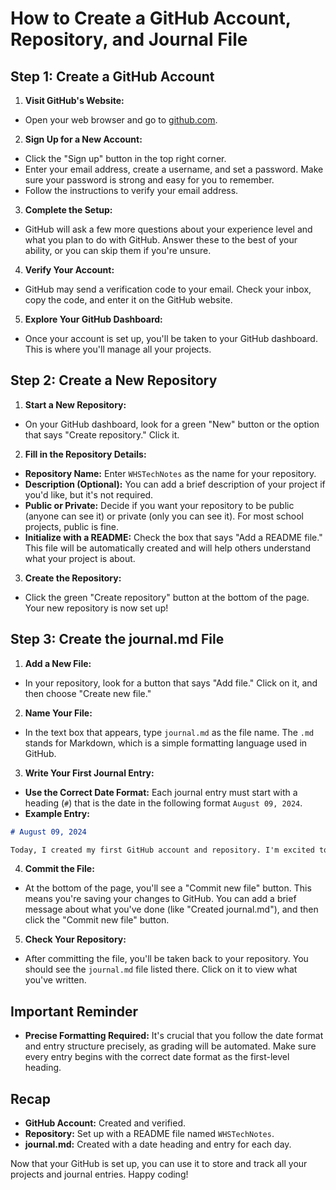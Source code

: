 # How to Create a GitHub Account, Repository, and Journal File

## Step 1: Create a GitHub Account

1. **Visit GitHub's Website:**
  - Open your web browser and go to [github.com](https://github.com/).

2. **Sign Up for a New Account:**
- Click the "Sign up" button in the top right corner.
- Enter your email address, create a username, and set a password. Make sure your password is strong and easy for you to remember.
- Follow the instructions to verify your email address.

3. **Complete the Setup:**
- GitHub will ask a few more questions about your experience level and what you plan to do with GitHub. Answer these to the best of your ability, or you can skip them if you're unsure.

4. **Verify Your Account:**
- GitHub may send a verification code to your email. Check your inbox, copy the code, and enter it on the GitHub website.

5. **Explore Your GitHub Dashboard:**
- Once your account is set up, you'll be taken to your GitHub dashboard. This is where you'll manage all your projects.

## Step 2: Create a New Repository

1. **Start a New Repository:**
- On your GitHub dashboard, look for a green "New" button or the option that says "Create repository." Click it.

2. **Fill in the Repository Details:**
- **Repository Name:** Enter `WHSTechNotes` as the name for your repository.
- **Description (Optional):** You can add a brief description of your project if you'd like, but it's not required.
- **Public or Private:** Decide if you want your repository to be public (anyone can see it) or private (only you can see it). For most school projects, public is fine.
- **Initialize with a README:** Check the box that says "Add a README file." This file will be automatically created and will help others understand what your project is about.

3. **Create the Repository:**
- Click the green "Create repository" button at the bottom of the page. Your new repository is now set up!

## Step 3: Create the journal.md File

1. **Add a New File:**
- In your repository, look for a button that says "Add file." Click on it, and then choose "Create new file."

2. **Name Your File:**
- In the text box that appears, type `journal.md` as the file name. The `.md` stands for Markdown, which is a simple formatting language used in GitHub.

3. **Write Your First Journal Entry:**
- **Use the Correct Date Format:** Each journal entry must start with a heading (`#`) that is the date in the following format `August 09, 2024`.
- **Example Entry:**

```markdown
# August 09, 2024

Today, I created my first GitHub account and repository. I'm excited to start using GitHub for my projects!
```

4. **Commit the File:**
- At the bottom of the page, you'll see a "Commit new file" button. This means you're saving your changes to GitHub. You can add a brief message about what you've done (like "Created journal.md"), and then click the "Commit new file" button.

5. **Check Your Repository:**
- After committing the file, you'll be taken back to your repository. You should see the `journal.md` file listed there. Click on it to view what you've written.

## Important Reminder

- **Precise Formatting Required:** It's crucial that you follow the date format and entry structure precisely, as grading will be automated. Make sure every entry begins with the correct date format as the first-level heading.

## Recap

- **GitHub Account:** Created and verified.
- **Repository:** Set up with a README file named `WHSTechNotes`.
- **journal.md:** Created with a date heading and entry for each day.

Now that your GitHub is set up, you can use it to store and track all your projects and journal entries. Happy coding!
